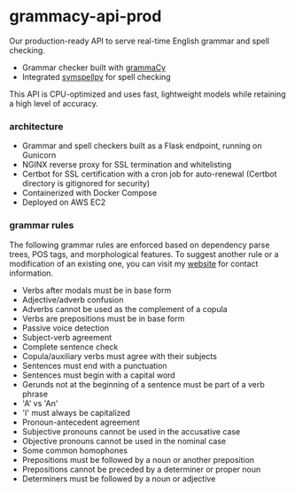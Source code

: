 # grammacy-api-prod
Our production-ready API to serve real-time English grammar and spell checking.
- Grammar checker built with [grammaCy](https://github.com/skarokin/grammacy) 
- Integrated [symspellpy](https://github.com/mammothb/symspellpy) for spell checking

This API is CPU-optimized and uses fast, lightweight models while retaining a high level of accuracy.

### architecture
- Grammar and spell checkers built as a Flask endpoint, running on Gunicorn
- NGINX reverse proxy for SSL termination and whitelisting
- Certbot for SSL certification with a cron job for auto-renewal (Certbot directory is gitignored for security)
- Containerized with Docker Compose
- Deployed on AWS EC2

### grammar rules
The following grammar rules are enforced based on dependency parse trees, POS tags, and morphological features. To suggest another rule or a modification of an existing one, you can visit my [website](https://www.skarokin.com) for contact information.
- Verbs after modals must be in base form
- Adjective/adverb confusion
- Adverbs cannot be used as the complement of a copula
- Verbs are prepositions must be in base form
- Passive voice detection
- Subject-verb agreement
- Complete sentence check
- Copula/auxiliary verbs must agree with their subjects
- Sentences must end with a punctuation
- Sentences must begin with a capital word
- Gerunds not at the beginning of a sentence must be part of a verb phrase
- 'A' vs 'An'
- 'I' must always be capitalized
- Pronoun-antecedent agreement
- Subjective pronouns cannot be used in the accusative case
- Objective pronouns cannot be used in the nominal case
- Some common homophones
- Prepositions must be followed by a noun or another preposition
- Prepositions cannot be preceded by a determiner or proper noun
- Determiners must be followed by a noun or adjective